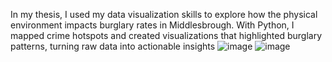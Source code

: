 In my thesis, I used my data visualization skills to explore how the physical environment impacts burglary rates in Middlesbrough. With Python, I mapped crime hotspots and created visualizations that highlighted burglary patterns, turning raw data into actionable insights
![image](https://github.com/Eni0l/Burglarydataviz/assets/149200508/8ba3157d-48bc-4bc0-838e-6633804d3184)
![image](https://github.com/Eni0l/Burglarydataviz/assets/149200508/7f17ffb3-18bc-4a56-99e8-2089311b3fc2)

